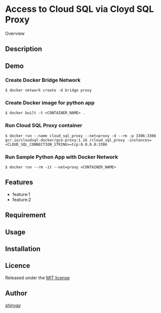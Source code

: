 # Access to Cloud SQL via Cloyd SQL Proxy

Overview

## Description

## Demo
### Create Docker Bridge Network
```
$ docker network create -d bridge proxy
```

### Create Docker image for python app
```
$ docker built -t <CONTAINER_NAME> .
```

### Run Cloud SQL Proxy container
```
$ docker run --name cloud_sql_proxy --net=proxy -d --rm -p 3306:3306 gcr.io/cloudsql-docker/gce-proxy:1.16 /cloud_sql_proxy -instances=<CLOUD_SQL_CONNECTION_STRING>=tcp:0.0.0.0:3306
```

### Run Sample Python App with Docker Network
```
$ docker run --rm -it --net=proxy <CONTAINER_NAME>
```


## Features

- feature:1
- feature:2

## Requirement

## Usage

## Installation

## Licence

Released under the [MIT license](https://gist.githubusercontent.com/shinyay/56e54ee4c0e22db8211e05e70a63247e/raw/34c6fdd50d54aa8e23560c296424aeb61599aa71/LICENSE)

## Author

[shinyay](https://github.com/shinyay)
